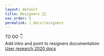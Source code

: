 ```yaml
---
layout: default
title: Resigners 🧑‍🎨
nav_order: 5
permalink: /_docs/resigners
---
```

TO DO 👇  
Add intro and point to resigners documentation  
[User research 2020 docs](https://www.notion.so/2020-Half-Earth-User-Research-eead7c2575f44bb1b0ed4825a8265f1e)